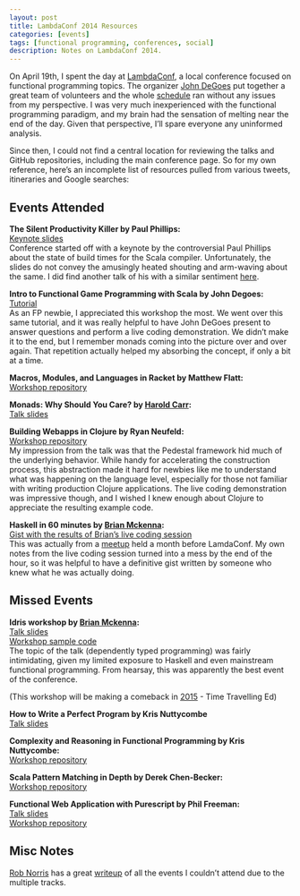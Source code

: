 ```yaml
---
layout: post
title: LambdaConf 2014 Resources
categories: [events]
tags: [functional programming, conferences, social]
description: Notes on LambdaConf 2014.
---
```


On April 19th, I spent the day at [LambdaConf](http://www.degoesconsulting.com/lambdaconf/),
a local conference focused on functional programming topics.
The organizer [John DeGoes](https://twitter.com/jdegoes) put together a great team of volunteers and the whole [schedule](http://twileshare.com/uploads/Lambda_Conf_Print_Page.pdf) ran without any issues from my perspective.
I was very much inexperienced with the functional programming paradigm, and my brain had the sensation of melting near the end of the day.
Given that perspective, I’ll spare everyone any uninformed analysis.

Since then, I could not find a central location for reviewing the talks and GitHub repositories,
including the main conference page.
So for my own reference, here’s an incomplete list of resources pulled from various tweets,
itineraries and Google searches:

Events Attended
---------------

**The Silent Productivity Killer by Paul Phillips:**  
[Keynote slides](http://www.slideshare.net/extempore/keynote-lambdaconf2014)  
Conference started off with a keynote by the controversial Paul Phillips
about the state of build times for the Scala compiler.
Unfortunately, the slides do not convey the amusingly heated shouting and arm-waving about the same.
I did find another talk of his with a similar sentiment [here](https://www.youtube.com/watch?v=uiJycy6dFSQ).

**Intro to Functional Game Programming with Scala by John Degoes:**  
[Tutorial](https://github.com/jdegoes/lambdaconf-2014-introgame/blob/master/README.md)  
As an FP newbie, I appreciated this workshop the most.
We went over this same tutorial,
and it was really helpful to have John DeGoes present to answer questions and perform a live coding demonstration.
We didn’t make it to the end,
but I remember monads coming into the picture over and over again.
That repetition actually helped my absorbing the concept, if only a bit at a time.

**Macros, Modules, and Languages in Racket by Matthew Flatt:**  
[Workshop repository](https://github.com/mflatt/web-macro-tutorial)

**Monads: Why Should You Care? by [Harold Carr](http://haroldcarr.com/):**  
[Talk slides](https://github.com/haroldcarr/learn-haskell-coq-ml-etc/tree/master/haskell/paper/haroldcarr/2014-04-19-monads-at-lambdaconf-boulder)

**Building Webapps in Clojure by Ryan Neufeld:**  
[Workshop repository](https://github.com/rkneufeld/pedestal-workshop)  
My impression from the talk was that the Pedestal framework hid much of the underlying behavior.
While handy for accelerating the construction process,
this abstraction made it hard for newbies like me to understand what was happening on the language level,
especially for those not familiar with writing production Clojure applications.
The live coding demonstration was impressive though,
and I wished I knew enough about Clojure to appreciate the resulting example code.

**Haskell in 60 minutes by [Brian Mckenna](https://twitter.com/puffnfresh):**  
[Gist with the results of Brian’s live coding session](https://gist.github.com/puffnfresh/9824390)  
This was actually from a [meetup](http://www.meetup.com/frontier-developers/events/169067772/) held a month before LamdaConf.
My own notes from the live coding session turned into a mess by the end of the hour,
so it was helpful to have a definitive gist written by someone who knew what he was actually doing.


Missed Events
-------------
**Idris workshop by [Brian Mckenna](https://twitter.com/puffnfresh):**  
[Talk slides](http://brianmckenna.org/files/presentations/idris-workshop-slides.pdf)  
[Workshop sample code](https://github.com/puffnfresh/idris-workshop)  
The topic of the talk (dependently typed programming) was fairly intimidating,
given my limited exposure to Haskell and even mainstream functional programming.
From hearsay, this was apparently the best event of the conference.

(This workshop will be making a comeback in [2015](http://www.degoesconsulting.com/lambdaconf-2015/#talk-dec90) - Time Travelling Ed)

**How to Write a Perfect Program by Kris Nuttycombe**  
[Talk slides](https://github.com/nuttycom/lambdaconf-2014)

**Complexity and Reasoning in Functional Programming by Kris Nuttycombe:**  
[Workshop repository](https://github.com/nuttycom/lambdaconf-2014-workshop)

**Scala Pattern Matching in Depth by Derek Chen-Becker:**  
[Workshop repository](https://github.com/dchenbecker/lambdaconf2014)

**Functional Web Application with Purescript by Phil Freeman:**  
[Talk slides](https://github.com/paf31/purescript-slides)  
[Workshop repository](https://github.com/paf31/lambdaconf)

Misc Notes
----------
[Rob Norris](https://twitter.com/tpolecat) has a great [writeup](http://tpolecat.github.io/2014/04/22/lambdaconf.html) of all the events I couldn’t attend due to the multiple tracks.

